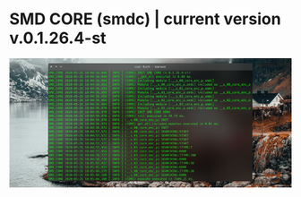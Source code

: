 # SMD CORE (smdc) | current version v.0.1.26.4-st
<img align="center" src="https://github.com/artyshko/smdc/blob/master/prev.png?raw=true">
